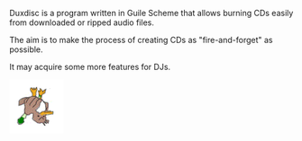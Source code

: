 Duxdisc is a program written in Guile Scheme that allows burning CDs easily from
downloaded or ripped audio files.

The aim is to make the process of creating CDs as "fire-and-forget" as possible.

It may acquire some more features for DJs.

![DUX used CUT!](https://raw.githubusercontent.com/amoe/duxdisc/master/misc/Spin%20Dux.gif)
